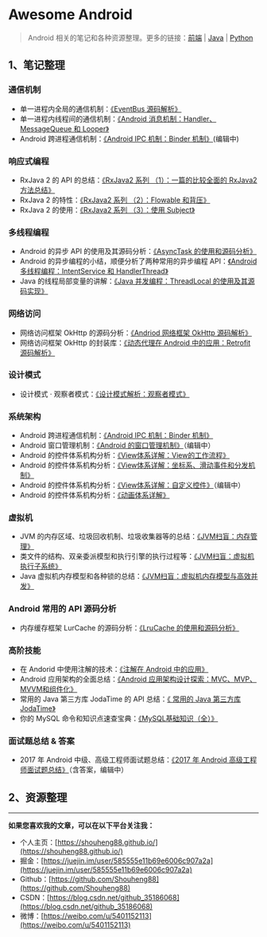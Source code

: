 # Awesome Android

> Android 相关的笔记和各种资源整理。更多的链接：[前端](https://github.com/Shouheng88/Front-end-notes)  |  [Java](https://github.com/Shouheng88/Awesome-Java)  |  [Python](https://github.com/Shouheng88/Python-notes)

## 1、笔记整理

### 通信机制

- 单一进程内全局的通信机制：[《EventBus 源码解析》](消息机制/EventBus的源码分析.md)
- 单一进程内线程间的通信机制：[《Android 消息机制：Handler、MessageQueue 和 Looper》](消息机制/线程通信：Handler、MessageQueue和Looper.md.md)
- Android 跨进程通信机制：[《Android IPC 机制：Binder 机制》](消息机制/跨进程通信：Binder机制.md)(编辑中)

### 响应式编程

- RxJava 2 的 API 的总结：[《RxJava2 系列 （1）：一篇的比较全面的 RxJava2 方法总结》](响应式编程/RxJava2系列·_一篇的比较全面的RxJava2方法总结.md)
- RxJava 2 的特性：[《RxJava2 系列 （2）：Flowable 和背压》](响应式编程/Flowable和背压.md)
- RxJava 2 的使用：[《RxJava2 系列 （3）：使用 Subject》](响应式编程/用RxJava打造EventBus.md)

### 多线程编程

- Android 的异步 API 的使用及其源码分析：[《AsyncTask 的使用和源码分析》](异步编程/AsyncTask源码分析.md)
- Android 的异步编程的小结，顺便分析了两种常用的异步编程 API：[《Android 多线程编程：IntentService 和 HandlerThread》](异步编程/Android多线程编程：IntentService和HandlerThread.md)
- Java 的线程局部变量的讲解：[《Java 并发编程：ThreadLocal 的使用及其源码实现》](https://blog.csdn.net/github_35186068/article/details/83858944)

### 网络访问

- 网络访问框架 OkHttp 的源码分析：[《Andriod 网络框架 OkHttp 源码解析》](网络访问/OKHttp源码阅读.md)
- 网络访问框架 OkHttp 的封装库：[《动态代理在 Android 中的应用：Retrofit 源码解析》](网络访问/Retrofit源码阅读.md)

### 设计模式

- 设计模式 · 观察者模式：[《设计模式解析：观察者模式》](https://blog.csdn.net/github_35186068/article/details/83754026)

### 系统架构

- Android 跨进程通信机制：[《Android IPC 机制：Binder 机制》](消息机制/跨进程通信：Binder机制.md)
- Android 窗口管理机制：[《Android 的窗口管理机制》](系统架构/窗口机制/Android的Window管理机制.md)（编辑中）
- Android 的控件体系机构分析：[《View体系详解：View的工作流程》](系统架构/控件体系/View体系详解：View的工作流程.md)
- Android 的控件体系机构分析：[《View体系详解：坐标系、滑动事件和分发机制》](系统架构/控件体系/View体系详解：坐标系、滑动事件和分发机制.md)
- Android 的控件体系机构分析：[《View体系详解：自定义控件》](系统架构/控件体系/View体系详解：自定义控件.md)（编辑中）
- Android 的控件体系机构分析：[《动画体系详解》](系统架构/控件体系/动画体系详解.md)

### 虚拟机

- JVM 的内存区域、垃圾回收机制、垃圾收集器等的总结：[《JVM扫盲：内存管理》](https://juejin.im/post/5b475e976fb9a04fa8671a45)
- 类文件的结构、双亲委派模型和执行引擎的执行过程等：[《JVM扫盲：虚拟机执行子系统》](https://juejin.im/post/5b4a1fb7e51d4519213fd374)
- Java 虚拟机内存模型和各种锁的总结：[《JVM扫盲：虚拟机内存模型与高效并发》](https://juejin.im/post/5b4f48e75188251b1b448aa0)

### Android 常用的 API 源码分析

- 内存缓存框架 LurCache 的源码分析：[《LruCache 的使用和源码分析》](数据存储/LruCache.md)

### 高阶技能

- 在 Andorid 中使用注解的技术：[《注解在 Android 中的应用》](注解和依赖注入/注解在Android中的应用.md)
- Android 应用架构的全面总结：[《Android 应用架构设计探索：MVC、MVP、MVVM和组件化》](结构设计/探索Android架构设计.md)
- 常用的 Java 第三方库 JodaTime 的 API 总结：[《
常用的 Java 第三方库 JodaTime》](https://blog.csdn.net/github_35186068/article/details/83754146)
- 你的 MySQL 命令和知识点速查宝典：[《MySQL基础知识（全）》](https://juejin.im/post/5a12d62bf265da431d3c4a01)

### 面试题总结 & 答案

- 2017 年 Android 中级、高级工程师面试题总结：[《2017 年 Android 高级工程师面试题总结》](笔试面试/Android高级软件工程师2017.md)（含答案，编辑中）


## 2、资源整理



------
**如果您喜欢我的文章，可以在以下平台关注我：**

- 个人主页：[https://shouheng88.github.io/](https://shouheng88.github.io/)
- 掘金：[https://juejin.im/user/585555e11b69e6006c907a2a](https://juejin.im/user/585555e11b69e6006c907a2a)
- Github：[https://github.com/Shouheng88](https://github.com/Shouheng88)
- CSDN：[https://blog.csdn.net/github_35186068](https://blog.csdn.net/github_35186068)
- 微博：[https://weibo.com/u/5401152113](https://weibo.com/u/5401152113)

